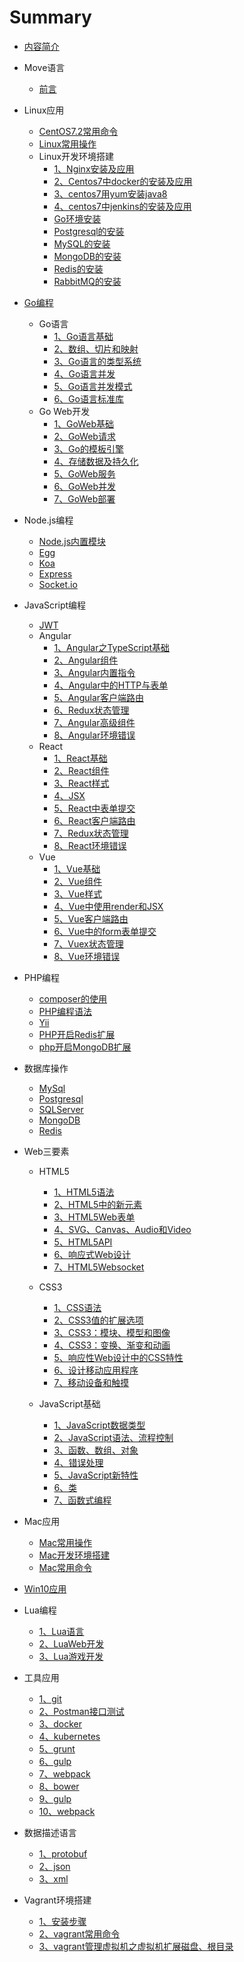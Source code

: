 # Summary

* [内容简介](README.md)
* Move语言
    * [前言](Move语言/前言.md)
* Linux应用
    * [CentOS7.2常用命令](Linux应用/Linux常用命令/CentOS7.2常用命令.md)
    * [Linux常用操作](Linux应用/Linux常用操作/Linux常用操作.md)
    * Linux开发环境搭建
      - [1、Nginx安装及应用](Linux应用/Linux开发环境搭建/1、Nginx安装及应用.md)     
      - [2、Centos7中docker的安装及应用](Linux应用/Linux开发环境搭建/2、Centos7中docker的安装及应用.md)
      - [3、centos7用yum安装java8](Linux应用/Linux开发环境搭建/3、centos7用yum安装java8.md)
      - [4、centos7中jenkins的安装及应用](Linux应用/Linux开发环境搭建/4、centos7中jenkins的安装及应用.md)
      - [Go环境安装](Linux应用/Linux开发环境搭建/Go环境安装.md)
      - [Postgresql的安装](Linux应用/Linux开发环境搭建/Postgresql的安装.md)
      - [MySQL的安装](Linux应用/Linux开发环境搭建/MySQL的安装.md)
      - [MongoDB的安装](Linux应用/Linux开发环境搭建/MongoDB的安装.md)
      - [Redis的安装](Linux应用/Linux开发环境搭建/Redis的安装.md)
      - [RabbitMQ的安装](Linux应用/Linux开发环境搭建/RabbitMQ的安装.md)

* [Go编程](Go编程/README.md)
   * Go语言
      * [1、Go语言基础](Go编程/Go语言/1、Go语言基础.md)
      * [2、数组、切片和映射](Go编程/Go语言/2、数组、切片和映射.md)
      * [3、Go语言的类型系统](Go编程/Go语言/3、Go语言的类型系统.md)
      * [4、Go语言并发](Go编程/Go语言/4、Go语言并发.md)
      * [5、Go语言并发模式](Go编程/Go语言/5、Go语言并发模式.md)
      * [6、Go语言标准库](Go编程/Go语言/6、Go语言标准库.md)
   * Go Web开发
      * [1、GoWeb基础](Go编程/GoWeb开发/1、GoWeb基础基础.md)
      * [2、GoWeb请求](Go编程/GoWeb开发/2、GoWeb请求.md)
      * [3、Go的模板引擎](Go编程/GoWeb开发/3、Go的模板引擎.md)
      * [4、存储数据及持久化](Go编程/GoWeb开发/4、存储数据及持久化.md)
      * [5、GoWeb服务](Go编程/GoWeb开发/5、GoWeb服务.md)
      * [6、GoWeb并发](Go编程/GoWeb开发/6、GoWeb并发.md)
      * [7、GoWeb部署](Go编程/GoWeb开发/7、GoWeb部署.md)      
* Node.js编程
   * [Node.js内置模块](Node.js编程/Node.js内置模块.md)
   * [Egg](Node.js编程/Egg.md)
   * [Koa](Node.js编程/Koa.md)
   * [Express](Node.js编程/Express.md)
   * [Socket.io](Node.js编程/Socket.io.md)
* JavaScript编程
   * [JWT](JavaScript编程/JWT.md)
   * Angular
      * [1、Angular之TypeScript基础](JavaScript编程/Angular/1、Angular之TypeScript基础.md)
      * [2、Angular组件](JavaScript编程/Angular/2、Angular组件.md)
      * [3、Angular内置指令](JavaScript编程/Angular/3、Angular内置指令.md)
      * [4、Angular中的HTTP与表单](JavaScript编程/Angular/4、Angular中的HTTP与表单.md)
      * [5、Angular客户端路由](JavaScript编程/Angular/5、Angular客户端路由.md)
      * [6、Redux状态管理](JavaScript编程/Angular/6、Redux状态管理.md)
      * [7、Angular高级组件](JavaScript编程/Angular/7、Angular高级组件.md)
      * [8、Angular环境错误](JavaScript编程/Angular/8、Angular环境错误.md)
   * React
      * [1、React基础](JavaScript编程/React/1、React基础.md)
      * [2、React组件](JavaScript编程/React/2、React组件.md)
      * [3、React样式](JavaScript编程/React/3、React样式.md)
      * [4、JSX](JavaScript编程/React/4、JSX.md)
      * [5、React中表单提交](JavaScript编程/React/5、React中表单提交.md)
      * [6、React客户端路由](JavaScript编程/React/6、React客户端路由.md)
      * [7、Redux状态管理](JavaScript编程/React/7、Redux状态管理.md)
      * [8、React环境错误](JavaScript编程/React/8、React环境错误.md)
   * Vue
      * [1、Vue基础](JavaScript编程/Vue/1、Vue基础.md)
      * [2、Vue组件](JavaScript编程/Vue/2、Vue组件.md)
      * [3、Vue样式](JavaScript编程/Vue/3、Vue样式.md)
      * [4、Vue中使用render和JSX](JavaScript编程/Vue/4、Vue中使用render和JSX.md)
      * [5、Vue客户端路由](JavaScript编程/Vue/5、Vue客户端路由.md)
      * [6、Vue中的form表单提交](JavaScript编程/Vue/6、Vue中的form表单提交.md)
      * [7、Vuex状态管理](JavaScript编程/Vue/7、Vuex状态管理.md)
      * [8、Vue环境错误](JavaScript编程/Vue/8、Vue环境错误.md)
* PHP编程
   * [composer的使用](PHP编程/composer.md)
   * [PHP编程语法](PHP编程/语法.md)
   * [Yii](PHP编程/Yii.md)
   * [PHP开启Redis扩展](PHP编程/php开启redis扩展.md)
   * [php开启MongoDB扩展](PHP编程/php开启MongoDB扩展.md)
* 数据库操作
   * [MySql](数据库操作/MySql.md)
   * [Postgresql](数据库操作/Postgresql.md)
   * [SQLServer](数据库操作/SQLServer.md)
   * [MongoDB](数据库操作/MongoDB.md)
   * [Redis](数据库操作/Redis.md)

* Web三要素
    * HTML5
      - [1、HTML5语法](Web三要素/HTML5/1、HTML5语法.md)
      - [2、HTML5中的新元素](Web三要素/HTML5/2、HTML5中的新元素.md)
      - [3、HTML5Web表单](Web三要素/HTML5/3、HTML5Web表单.md)
      - [4、SVG、Canvas、Audio和Video](Web三要素/HTML5/4、SVG、Canvas、Audio和Video.md)
      - [5、HTML5API](Web三要素/HTML5/5、HTML5API.md)
      - [6、响应式Web设计](Web三要素/HTML5/6、响应式Web设计.md)
      - [7、HTML5Websocket](Web三要素/HTML5/7、HTML5Websocket.md)

    * CSS3
      - [1、CSS语法](Web三要素/CSS3/1、CSS语法.md)
      - [2、CSS3值的扩展选项](Web三要素/CSS3/2、CSS3值的扩展选项.md)
      - [3、CSS3：模块、模型和图像](Web三要素/CSS3/3、CSS3：模块、模型和图像.md)
      - [4、CSS3：变换、渐变和动画](Web三要素/CSS3/4、CSS3：变换、渐变和动画.md)
      - [5、响应性Web设计中的CSS特性](Web三要素/CSS3/5、响应性Web设计中的CSS特性.md)
      - [6、设计移动应用程序](Web三要素/CSS3/6、设计移动应用程序.md)
      - [7、移动设备和触摸](Web三要素/CSS3/7、移动设备和触摸.md)

    * JavaScript基础  
      - [1、JavaScript数据类型](Web三要素/JavaScript基础/1、JavaScript数据类型.md)
      - [2、JavaScript语法、流程控制](Web三要素/JavaScript基础/2、JavaScript语法、流程控制.md)
      - [3、函数、数组、对象](Web三要素/JavaScript基础/3、函数、数组、对象.md)
      - [4、错误处理](Web三要素/JavaScript基础/4、错误处理.md)
      - [5、JavaScript新特性](Web三要素/JavaScript基础/5、JavaScript新特性.md)
      - [6、类](Web三要素/JavaScript基础/6、类.md)
      - [7、函数式编程](Web三要素/JavaScript基础/7、函数式编程.md)
     
* Mac应用
    * [Mac常用操作](Mac应用/Mac常用操作/Mac常用操作.md)
    * [Mac开发环境搭建](Mac应用/Mac开发环境搭建/Mac开发环境搭建.md)
    * [Mac常用命令](Mac应用/Mac常用命令/Mac常用命令.md)

* [Win10应用](Win10应用/Win10应用.md)
* Lua编程
   * [1、Lua语言](Lua编程/1、Lua语言.md)
   * [2、LuaWeb开发](Lua编程/2、LuaWeb开发.md)
   * [3、Lua游戏开发](Lua编程/3、Lua游戏开发.md)

* 工具应用
   * [1、git](工具应用/1、git及github的应用.md)
   * [2、Postman接口测试](工具应用/2、Postman接口测试.md)
   * [3、docker](工具应用/3、docker.md)
   * [4、kubernetes](工具应用/4、kubernetes.md)
   * [5、grunt](工具应用/5、grunt.md)
   * [6、gulp](工具应用/6、gulp.md)
   * [7、webpack](工具应用/7、webpack.md)
   * [8、bower](工具应用/8、Bower.md)
   * [9、gulp](工具应用/9、gulp.md)
   * [10、webpack](工具应用/10、webpack.md)

* 数据描述语言
   * [1、protobuf](数据描述语言/1、protobuf.md)
   * [2、json](数据描述语言/2、json.md)
   * [3、xml](数据描述语言/3、xml.md)

* Vagrant环境搭建
   * [1、安装步骤](Vagrant环境搭建/1、安装步骤.md)
   * [2、vagrant常用命令](Vagrant环境搭建/2、vagrant常用命令.md)
   * [3、vagrant管理虚拟机之虚拟机扩展磁盘、根目录](Vagrant环境搭建/3、vagrant管理虚拟机之虚拟机扩展磁盘、根目录.md)

